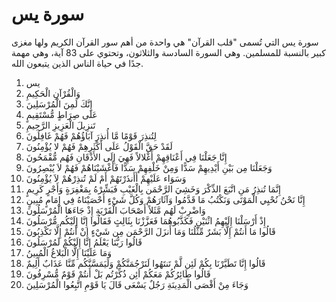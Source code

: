 # سورة يس

سورة يس التي تُسمى "قلب القرآن" هي واحدة من أهم سور القرآن الكريم ولها مغزى كبير بالنسبة للمسلمين. وهي السورة السادسة والثلاثون، وتحتوي على 83 آية، وهي مهمة جدًا في حياة الناس الذين يتبعون الله.

1. يس
2. وَالْقُرْآنِ الْحَكِيمِ
3. إِنَّكَ لَمِنَ الْمُرْسَلِينَ
4. عَلَى صِرَاطٍ مُّسْتَقِيمٍ
5. تَنزِيلَ الْعَزِيزِ الرَّحِيمِ
6. لِتُنذِرَ قَوْمًا مَّا أُنذِرَ آبَاؤُهُمْ فَهُمْ غَافِلُونَ
7. لَقَدْ حَقَّ الْقَوْلُ عَلَى أَكْثَرِهِمْ فَهُمْ لا يُؤْمِنُونَ
8. إِنَّا جَعَلْنَا فِي أَعْنَاقِهِمْ أَغْلالاً فَهِيَ إِلَى الأَذْقَانِ فَهُم مُّقْمَحُونَ
9. وَجَعَلْنَا مِن بَيْنِ أَيْدِيهِمْ سَدًّا وَمِنْ خَلْفِهِمْ سَدًّا فَأَغْشَيْنَاهُمْ فَهُمْ لاَ يُبْصِرُونَ
10. وَسَوَاء عَلَيْهِمْ أَأَنذَرْتَهُمْ أَمْ لَمْ تُنذِرْهُمْ لاَ يُؤْمِنُونَ
11. إِنَّمَا تُنذِرُ مَنِ اتَّبَعَ الذِّكْرَ وَخَشِيَ الرَّحْمَن بِالْغَيْبِ فَبَشِّرْهُ بِمَغْفِرَةٍ وَأَجْرٍ كَرِيمٍ
12. إِنَّا نَحْنُ نُحْيِي الْمَوْتَى وَنَكْتُبُ مَا قَدَّمُوا وَآثَارَهُمْ وَكُلَّ شَيْءٍ أَحْصَيْنَاهُ فِي إِمَامٍ مُبِينٍ
13. وَاضْرِبْ لَهُم مَّثَلاً أَصْحَابَ الْقَرْيَةِ إِذْ جَاءَهَا الْمُرْسَلُونَ
14. إِذْ أَرْسَلْنَا إِلَيْهِمُ اثْنَيْنِ فَكَذَّبُوهُمَا فَعَزَّزْنَا بِثَالِثٍ فَقَالُوا إِنَّا إِلَيْكُم مُّرْسَلُونَ
15. قَالُوا مَا أَنتُمْ إِلَّا بَشَرٌ مِّثْلُنَا وَمَا أَنزَلَ الرَّحْمَن مِن شَيْءٍ إِنْ أَنتُمْ إِلَّا تَكْذِبُونَ
16. قَالُوا رَبُّنَا يَعْلَمُ إِنَّا إِلَيْكُمْ لَمُرْسَلُونَ
17. وَمَا عَلَيْنَا إِلَّا الْبَلاغُ الْمُبِينُ
18. قَالُوا إِنَّا تَطَيَّرْنَا بِكُمْ لَئِن لَّمْ تَنتَهُوا لَنَرْجُمَنَّكُمْ وَلَيَمَسَّنَّكُم مِّنَّا عَذَابٌ أَلِيمٌ
19. قَالُوا طَائِرُكُمْ مَعَكُمْ أئِن ذُكِّرْتُم بَلْ أَنتُمْ قَوْمٌ مُّسْرِفُونَ
20. وَجَاءَ مِنْ أَقْصَى الْمَدِينَةِ رَجُلٌ يَسْعَى قَالَ يَا قَوْمِ اتَّبِعُوا الْمُرْسَلِينَ

